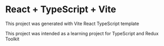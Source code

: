 # React + TypeScript + Vite

This project was generated with Vite React TypeScript template

This project was intended as a learning project for TypeScript and Redux Toolkit
